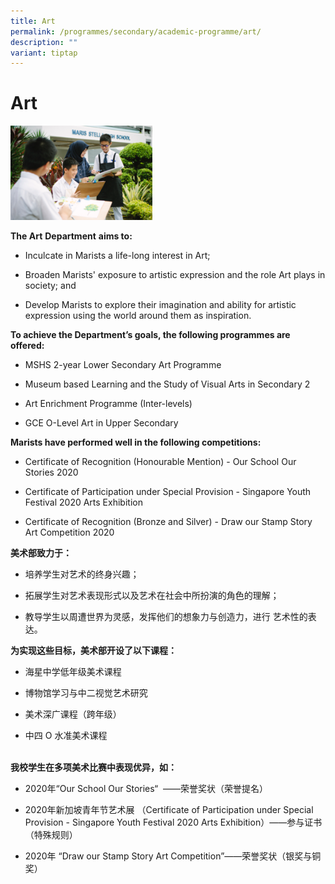 ```yaml
---
title: Art
permalink: /programmes/secondary/academic-programme/art/
description: ""
variant: tiptap
---
```

<h1>Art</h1>
<div class="isomer-image-wrapper">
<img style="width:45%" height="auto" width="100%" src="/images/Academic%20Programme/Secondary/arts_v1.png">
</div>
<p><strong>The Art</strong>&nbsp;<strong>Department</strong>&nbsp;<strong>aims to:</strong>
</p>
<ul>
<li>
<p>Inculcate in Marists a life-long interest in Art;</p>
</li>
<li>
<p>Broaden Marists' exposure to artistic expression and the role Art plays
in society; and</p>
</li>
<li>
<p>Develop Marists to explore their imagination and ability for artistic
expression using the world around them as inspiration.</p>
</li>
</ul>
<p><strong>To achieve the Department’s goals, the following programmes are offered:</strong>
</p>
<ul>
<li>
<p>MSHS 2-year Lower Secondary Art Programme</p>
</li>
<li>
<p>Museum based Learning and the Study of Visual Arts in Secondary 2</p>
</li>
<li>
<p>Art Enrichment Programme (Inter-levels)</p>
</li>
<li>
<p>GCE O-Level Art in Upper Secondary</p>
</li>
</ul>
<p><strong>Marists have performed well in the following competitions:</strong>
</p>
<ul>
<li>
<p>Certificate of Recognition (Honourable Mention) - Our School Our Stories
2020</p>
</li>
<li>
<p>Certificate of Participation under Special Provision - Singapore Youth
Festival 2020 Arts Exhibition</p>
</li>
<li>
<p>Certificate of Recognition (Bronze and Silver) - Draw our Stamp Story
Art Competition 2020</p>
</li>
</ul>
<p></p>
<p><strong>美术部致力于：</strong>
</p>
<ul>
<li>
<p>培养学生对艺术的终身兴趣；</p>
</li>
<li>
<p>拓展学生对艺术表现形式以及艺术在社会中所扮演的角色的理解；</p>
</li>
<li>
<p>教导学生以周遭世界为灵感，发挥他们的想象力与创造力，进行 艺术性的表达。
<br>
</p>
</li>
</ul>
<p><strong>为实现这些目标，美术部开设了以下课程：</strong>
</p>
<ul>
<li>
<p>海星中学低年级美术课程</p>
</li>
<li>
<p>博物馆学习与中二视觉艺术研究</p>
</li>
<li>
<p>美术深广课程（跨年级）</p>
</li>
<li>
<p>中四 O 水准美术课程<strong><br><br></strong>
</p>
</li>
</ul>
<p><strong>我校学生在多项美术比赛中表现优异，如：</strong>
</p>
<ul>
<li>
<p>2020年“Our School Our Stories“ &nbsp;——荣誉奖状（荣誉提名）</p>
</li>
<li>
<p>2020年新加坡青年节艺术展 （Certificate of Participation under Special Provision -
Singapore Youth Festival 2020 Arts Exhibition）——参与证书（特殊规则）</p>
</li>
<li>
<p>2020年 “Draw our Stamp Story Art Competition”——荣誉奖状（银奖与铜奖）</p>
</li>
</ul>
<p></p>